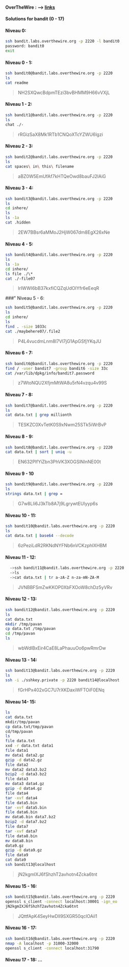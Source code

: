 #### OverTheWire : --> [links](https://overthewire.org/wargames/bandit/bandit0.html)

#### Solutions for bandit (0 - 17)

#### Niveau 0:
```sh
ssh bandit.labs.overthewire.org -p 2220 -l bandit0
password: bandit0
exit
```

#### Niveau 0 - 1:
```sh
ssh bandit0@bandit.labs.overthewire.org -p 2220
ls
cat readme
```
> NH2SXQwcBdpmTEzi3bvBHMM9H66vVXjL


#### Niveau 1 - 2:
```sh
ssh bandit1@bandit.labs.overthewire.org -p 2220
ls
chat ./-
```
> rRGizSaX8Mk1RTb1CNQoXTcYZWU6lgzi


#### Niveau 2 - 3:
```sh
ssh bandit2@bandit.labs.overthewire.org -p 2220
ls
cat spaces\ in\ this\ filename
```
> aBZ0W5EmUfAf7kHTQeOwd8bauFJ2lAiG



#### Niveau 3 - 4:
```sh
ssh bandit3@bandit.labs.overthewire.org -p 2220
ls
cd inhere/
ls
ls -1a
cat .hidden
```
> 2EW7BBsr6aMMoJ2HjW067dm8EgX26xNe



#### Niveau 4 - 5:
```sh
ssh bandit4@bandit.labs.overthewire.org -p 2220
ls
ls -1a
cd inhere/
ls file ./\*
cat ./-file07
```
> lrIWWI6bB37kxfiCQZqUdOIYfr6eEeqR



###" Niveau 5 - 6:
```sh
ssh bandit5@bandit.labs.overthewire.org -p 2220
ls
cd inhere/
ls
find . -size 1033c
cat ./maybehere07/.file2
```
> P4L4vucdmLnm8I7Vl7jG1ApGSfjYKqJU



#### Niveau 6 - 7:
```sh
ssh bandit6@bandit.labs.overthewire.org -p 2220
find / -user bandit7 -group bandit6 -size 33c
cat /var/lib/dpkg/info/bandit7.password
```
> z7WtoNQU2XfjmMtWA8u5rN4vzqu4v99S



#### Niveau 7 - 8:
```sh
ssh bandit7@bandit.labs.overthewire.org -p 2220
ls
cat data.txt | grep millionth
```
> TESKZC0XvTetK0S9xNwm25STk5iWrBvP



#### Niveau 8 - 9:
```sh
ssh bandit8@bandit.labs.overthewire.org -p 2220
cat data.txt | sort | uniq -u
```
> EN632PlfYiZbn3PhVK3XOGSlNInNE00t



#### Niveau 9 - 10
```sh
ssh bandit9@bandit.labs.overthewire.org -p 2220
ls
strings data.txt | grep =
```
> G7w8LIi6J3kTb8A7j9LgrywtEUlyyp6s



#### Niveau 10 - 11:
```sh
ssh bandit10@bandit.labs.overthewire.org -p 2220
ls
cat data.txt | base64 --decode
```
> 6zPeziLdR2RKNdNYFNb6nVCKzphlXHBM

#### Niveau 11 - 12:
```sh
  ->ssh bandit11@bandit.labs.overthewire.org -p 2220
  ->ls
  ->cat data.txt | tr a-zA-Z n-za-mN-ZA-M
```
> JVNBBFSmZwKKOP0XbFXOoW8chDz5yVRv

#### Niveau 12 - 13:
```sh
ssh bandit12@bandit.labs.overthewire.org -p 2220
ls
cat data.txt
mkdir /tmp/pavan
cp data.txt /tmp/pavan
cd /tmp/pavan
ls
```
> wbWdlBxEir4CaE8LaPhauuOo6pwRmrDw

#### Niveau 13 - 14:
```sh
ssh bandit13@bandit.labs.overthewire.org -p 2220
ls
ssh -i ./sshkey.private -p 2220 bandit14@localhost
```
> fGrHPx402xGC7U7rXKDaxiWFTOiF0ENq



#### Niveau 14- 15:
```sh
ls
cat data.txt
mkdir/tmp/pavan
cp data.txt/tmp/pavan
cd/tmp/pavan
ls
file data.txt
xxd -r data.txt data1
file data1
mv data1 data2.gz
gzip -d data2.gz
file data2
mv data2 data3.bz2
bzip2 -d data3.bz2
file data3
mv data3 data4.gz
gzip -d data4.gz
file data4
tar -xvf data4
file data5.bin
tar -xvf data5.bin
file data6.bin
mv data6.bin data7.bz2
bzip2 -d data7.bz2
file data7
tar -xvf data7
file data8.bin
mv data8.bin
data9.gz
gzip -d data9.gz
file data9
cat data9
ssh bandit13@localhost
```
> jN2kgmIXJ6fShzhT2avhotn4Zcka6tnt



#### Niveau 15 - 16:
```sh
ssh bandit15@bandit.labs.overthewire.org -p 2220
openssl s_client -connect localhost:30001 -ign_eo
jN2kgmIXJ6fShzhT2avhotn4Zcka6tnt
```
> JQttfApK4SeyHwDlI9SXGR50qclOAil1


#### Niveau 16 - 17:
```sh
ssh bandit16@bandit.labs.overthewire.org -p 2220
nmap -A localhost -p 31000-32000
openssl s_client -connect localhost:31790
```


#### Niveau 17 - 18: ...

